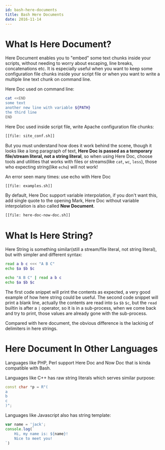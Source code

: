 ```yaml
---
id: bash-here-documents
title: Bash Here Documents
date: 2016-11-14
---
```


# What Is Here Document?

Here Document enables you to "embed" some text chunks inside your scripts, without needing to worry about escaping, line breaks, concatenations etc. It is especially useful when you want to keep some configuration file chunks inside your script file or when you want to write a multiple line text chunk on command line.

Here Doc used on command line:
```bash
cat <<END
some text
another new line with variable ${PATH}
the third line 
END
```

Here Doc used inside script file, write Apache configuration file chunks:
```bash
[[file: site_conf.sh]]
```


But you must understand how does it work behind the scene, though it looks like a long paragraph of text, **Here Doc is passed as a temporary file/stream literal, not a string literal**, so when using Here Doc, choose tools and utilities that works with files or streams(like `cat`, `wc`, `less`), those who expecting string(like `echo`) will not work!

An error seen many times: use echo with Here Doc
```bash
[[file: examples.sh]]
```

By default, Here Doc support variable interpolation, if you don't want this, add single quote to the opening Mark, Here Doc without variable interpolation is also called **Now Document**.

```bash
[[file: here-doc-now-doc.sh]]
```

# What Is Here String?

Here String is something similar(still a stream/file literal, not string literal), but with simpler and different syntax:
```bash
read a b c <<< "A B C"
echo $a $b $c
```

```bash
echo "A B C" | read a b c
echo $a $b $c
```
The first code snippet will print the contents as expected, a very good example of how here string could be useful.
The second code snippet will print a blank line, actually the contents are read into `$a` `$b` `$c`, but the `read` builtin is after a `|` operator, so it is in a sub-process, when we come back and try to print, those values are already gone with the sub-process.

Compared with here document, the obvious difference is the lackinig of delimiters in here strings.

# Here Document In Other Languages

Languages like PHP, Perl support Here Doc and Now Doc that is kinda compatible with Bash.

Languages like C++ has raw string literals which serves similar purpose:
```cpp
const char *p = R"(
a
b
c
)";
```

Languages like Javascript also has string template:
```js
var name = 'jack';
console.log(`
    Hi, my name is: ${name}!
    Nice to meet you!
`)
```

